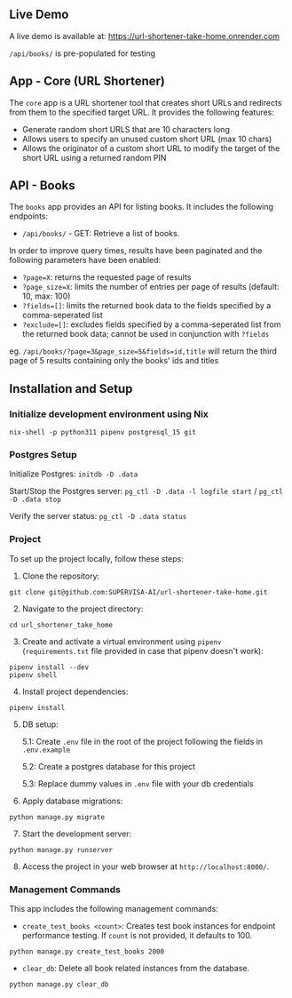 ## Live Demo
A live demo is available at: https://url-shortener-take-home.onrender.com

`/api/books/` is pre-populated for testing

## App - Core (URL Shortener)
The `core` app is a URL shortener tool that creates short URLs and redirects from them to the specified target URL. It provides the following features:

- Generate random short URLS that are 10 characters long
- Allows users to specify an unused custom short URL (max 10 chars)
- Allows the originator of a custom short URL to modify the target of the short URL using a returned random PIN

## API - Books
The `books` app provides an API for listing books. It includes the following endpoints:

- `/api/books/` - GET: Retrieve a list of books.

In order to improve query times, results have been paginated and the following parameters have been enabled:
- `?page=X`: returns the requested page of results 
- `?page_size=X`: limits the number of entries per page of results (default: 10, max: 100)
- `?fields=[]`: limits the returned book data to the fields specified by a comma-seperated list
- `?exclude=[]`: excludes fields specified by a comma-seperated list from the returned book data; cannot be used in conjunction with `?fields`

eg. `/api/books/?page=3&page_size=5&fields=id,title` will return the third page of 5 results containing only the books' ids and titles

## Installation and Setup

### Initialize development environment using Nix
`nix-shell -p python311 pipenv postgresql_15 git`

### Postgres Setup

Initialize Postgres: `initdb -D .data`

Start/Stop the Postgres server: `pg_ctl -D .data -l logfile start` / `pg_ctl -D .data stop`

Verify the server status: `pg_ctl -D .data status`

### Project

To set up the project locally, follow these steps:

1. Clone the repository: 
```
git clone git@github.com:SUPERVISA-AI/url-shortener-take-home.git
```
2. Navigate to the project directory: 
```
cd url_shortener_take_home
```
3. Create and activate a virtual environment using `pipenv` (`requirements.txt` file provided in case that pipenv doesn't work):
```
pipenv install --dev
pipenv shell
```
4. Install project dependencies:
```
pipenv install
```
5. DB setup:

    5.1: Create `.env` file in the root of the project following the fields in `.env.example`
    
    5.2: Create a postgres database for this project
    
    5.3: Replace dummy values in `.env` file with your db credentials
6. Apply database migrations:
```
python manage.py migrate
```
7. Start the development server:
```
python manage.py runserver
```
8. Access the project in your web browser at `http://localhost:8000/`.

### Management Commands

This app includes the following management commands:

- `create_test_books <count>`: Creates test book instances for endpoint performance testing. If `count` is not provided, it defaults to 100.
```
python manage.py create_test_books 2000
```

- `clear_db`: Delete all book related instances from the database.
```
python manage.py clear_db
```
